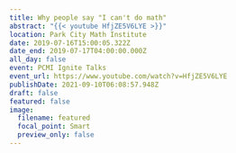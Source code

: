 ```yaml
---
title: Why people say "I can't do math"
abstract: "{{< youtube HfjZE5V6LYE >}}"
location: Park City Math Institute
date: 2019-07-16T15:00:05.322Z
date_end: 2019-07-17T04:00:00.000Z
all_day: false
event: PCMI Ignite Talks
event_url: https://www.youtube.com/watch?v=HfjZE5V6LYE
publishDate: 2021-09-10T06:08:57.948Z
draft: false
featured: false
image:
  filename: featured
  focal_point: Smart
  preview_only: false
---
```

